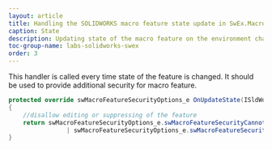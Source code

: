 ```yaml
---
layout: article
title: Handling the SOLIDWORKS macro feature state update in SwEx.MacroFeature framework
caption: State
description: Updating state of the macro feature on the environment change (selection, rebuild, suppress etc.) 
toc-group-name: labs-solidworks-swex
order: 3
---
```

This handler is called every time state of the feature is changed. It should be used to provide additional security for macro feature.

~~~ cs
protected override swMacroFeatureSecurityOptions_e OnUpdateState(ISldWorks app, IModelDoc2 model, IFeature feature)
{
    //disallow editing or suppressing of the feature
    return swMacroFeatureSecurityOptions_e.swMacroFeatureSecurityCannotBeDeleted 
                | swMacroFeatureSecurityOptions_e.swMacroFeatureSecurityCannotBeSuppressed;
}
~~~